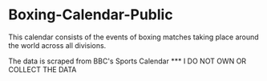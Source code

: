 # Boxing-Calendar-Public

This calendar consists of the events of boxing matches taking place around the world across all divisions.

The data is scraped from BBC's Sports Calendar
*** I DO NOT OWN OR COLLECT THE DATA
